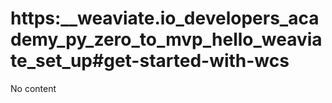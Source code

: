# https:\_\_weaviate.io_developers_academy_py_zero_to_mvp_hello_weaviate_set_up#get-started-with-wcs

No content
